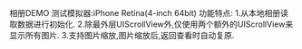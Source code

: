 相册DEMO
测试模拟器:iPhone Retina(4-inch 64bit)
功能特点:
1.从本地相册读取数据进行初始化.
2.除最外层UIScrollView外,仅使用两个额外的UIScrollView来显示所有图片.
3.支持图片缩放,图片缩放后,返回查看时自动复原.